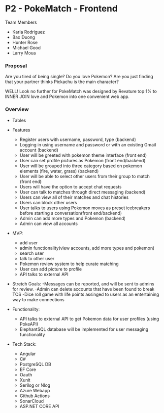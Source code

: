 # P2 - PokeMatch - Frontend

Team Members
- Karla Rodriguez
- Bao Duong
- Hunter Rose
- Michael Good
- Larry Moua

### Proposal
  Are you tired of being single? Do you love Pokemon? Are you just finding that your partner thinks Pickachu is the main character?
  
  WELL! Look no further for PokeMatch was designed by Revature top 1% to INNER JOIN love and Pokemon into one convenient web app.
  
  
   
### Overview
- Tables
- Features
    - Register users with username, password, type (backend)
    - Logging in using username and password or with an existing Gmail account (backend)
    - User will be greeted with pokemon theme interface (front end)
    - User can set profile pictures as Pokemon (front end/backend)
    - User will be grouped into three category based on pokemon elements (fire, water, grass) (backend)
    - User will be able to select other users from their group to match (front end)
    - Users will have the option to accept chat requests
    - User can talk to matches through direct messaging (backend)
    - Users can view all of their matches and chat histories
    - Users can block other users 
    - User talks to users using Pokemon moves as preset icebreakers before starting a conversation(front end/backend)
    - Admin can add more types and Pokemon (backend)
    - Admin can view all accounts

- MVP:
     - add user
     - admin functionality(view accounts, add more types and pokemon)
     - search user
     - talk to other user
     - Pokemon review system to help curate matching
     - User can add picture to profile
     - API talks to external API
    
- Stretch Goals:
     -Messages can be reported, and will be sent to admins for review.
     -Admin can delete accounts that have been found to break TOS 
     -Dice roll game with life points assinged to users as an entertaining way to make connections

- Functionality:
  - API talks to external API to get Pokemon data for user profiles (using PokeAPI)
  - ElephantSQL database will be implemented for user messaging functionality 
  
  
- Tech Stack:
    - Angular
    - C#
    - PostgreSQL DB
    - EF Core
    - Oauth
    - Xunit
    - Serilog or Nlog
    - Azure Webapp
    - Github Actions
    - SonarCloud
    - ASP.NET CORE API 
    
